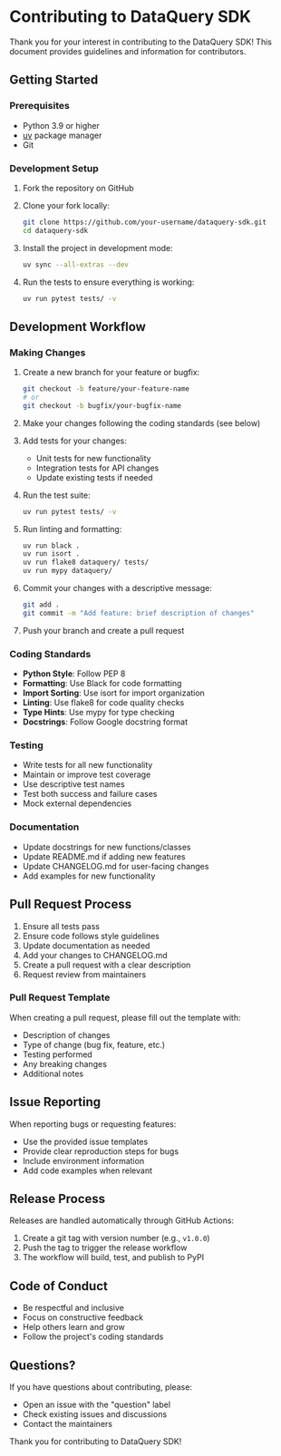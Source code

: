 # Contributing to DataQuery SDK

Thank you for your interest in contributing to the DataQuery SDK! This document provides guidelines and information for contributors.

## Getting Started

### Prerequisites

- Python 3.9 or higher
- [uv](https://github.com/astral-sh/uv) package manager
- Git

### Development Setup

1. Fork the repository on GitHub
2. Clone your fork locally:
   ```bash
   git clone https://github.com/your-username/dataquery-sdk.git
   cd dataquery-sdk
   ```

3. Install the project in development mode:
   ```bash
   uv sync --all-extras --dev
   ```

4. Run the tests to ensure everything is working:
   ```bash
   uv run pytest tests/ -v
   ```

## Development Workflow

### Making Changes

1. Create a new branch for your feature or bugfix:
   ```bash
   git checkout -b feature/your-feature-name
   # or
   git checkout -b bugfix/your-bugfix-name
   ```

2. Make your changes following the coding standards (see below)

3. Add tests for your changes:
   - Unit tests for new functionality
   - Integration tests for API changes
   - Update existing tests if needed

4. Run the test suite:
   ```bash
   uv run pytest tests/ -v
   ```

5. Run linting and formatting:
   ```bash
   uv run black .
   uv run isort .
   uv run flake8 dataquery/ tests/
   uv run mypy dataquery/
   ```

6. Commit your changes with a descriptive message:
   ```bash
   git add .
   git commit -m "Add feature: brief description of changes"
   ```

7. Push your branch and create a pull request

### Coding Standards

- **Python Style**: Follow PEP 8
- **Formatting**: Use Black for code formatting
- **Import Sorting**: Use isort for import organization
- **Linting**: Use flake8 for code quality checks
- **Type Hints**: Use mypy for type checking
- **Docstrings**: Follow Google docstring format

### Testing

- Write tests for all new functionality
- Maintain or improve test coverage
- Use descriptive test names
- Test both success and failure cases
- Mock external dependencies

### Documentation

- Update docstrings for new functions/classes
- Update README.md if adding new features
- Update CHANGELOG.md for user-facing changes
- Add examples for new functionality

## Pull Request Process

1. Ensure all tests pass
2. Ensure code follows style guidelines
3. Update documentation as needed
4. Add your changes to CHANGELOG.md
5. Create a pull request with a clear description
6. Request review from maintainers

### Pull Request Template

When creating a pull request, please fill out the template with:
- Description of changes
- Type of change (bug fix, feature, etc.)
- Testing performed
- Any breaking changes
- Additional notes

## Issue Reporting

When reporting bugs or requesting features:

- Use the provided issue templates
- Provide clear reproduction steps for bugs
- Include environment information
- Add code examples when relevant

## Release Process

Releases are handled automatically through GitHub Actions:

1. Create a git tag with version number (e.g., `v1.0.0`)
2. Push the tag to trigger the release workflow
3. The workflow will build, test, and publish to PyPI

## Code of Conduct

- Be respectful and inclusive
- Focus on constructive feedback
- Help others learn and grow
- Follow the project's coding standards

## Questions?

If you have questions about contributing, please:
- Open an issue with the "question" label
- Check existing issues and discussions
- Contact the maintainers

Thank you for contributing to DataQuery SDK!
